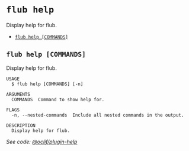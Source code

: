 `flub help`
===========

Display help for flub.

* [`flub help [COMMANDS]`](#flub-help-commands)

## `flub help [COMMANDS]`

Display help for flub.

```
USAGE
  $ flub help [COMMANDS] [-n]

ARGUMENTS
  COMMANDS  Command to show help for.

FLAGS
  -n, --nested-commands  Include all nested commands in the output.

DESCRIPTION
  Display help for flub.
```

_See code: [@oclif/plugin-help](https://github.com/oclif/plugin-help/blob/v6.0.2/src/commands/help.ts)_
